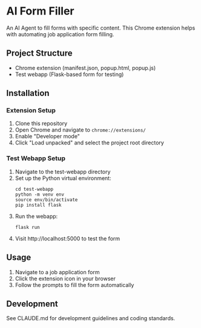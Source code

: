 # AI Form Filler

An AI Agent to fill forms with specific content. This Chrome extension helps with automating job application form filling.

## Project Structure

- Chrome extension (manifest.json, popup.html, popup.js)
- Test webapp (Flask-based form for testing)

## Installation

### Extension Setup

1. Clone this repository
2. Open Chrome and navigate to `chrome://extensions/`
3. Enable "Developer mode"
4. Click "Load unpacked" and select the project root directory

### Test Webapp Setup

1. Navigate to the test-webapp directory
2. Set up the Python virtual environment:
   ```
   cd test-webapp
   python -m venv env
   source env/bin/activate
   pip install flask
   ```
3. Run the webapp:
   ```
   flask run
   ```
4. Visit http://localhost:5000 to test the form

## Usage

1. Navigate to a job application form
2. Click the extension icon in your browser
3. Follow the prompts to fill the form automatically

## Development

See CLAUDE.md for development guidelines and coding standards.